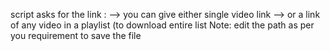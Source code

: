 script asks for the link :
--> you can give either single video link
--> or a link of any video in a playlist (to download entire list
Note: edit the path as per you requirement to save the file